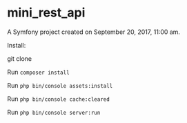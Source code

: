 mini_rest_api
=============

A Symfony project created on September 20, 2017, 11:00 am.

Install:

git clone

Run `composer install`

Run `php bin/console assets:install`

Run `php bin/console cache:cleared`

Run `php bin/console server:run`
